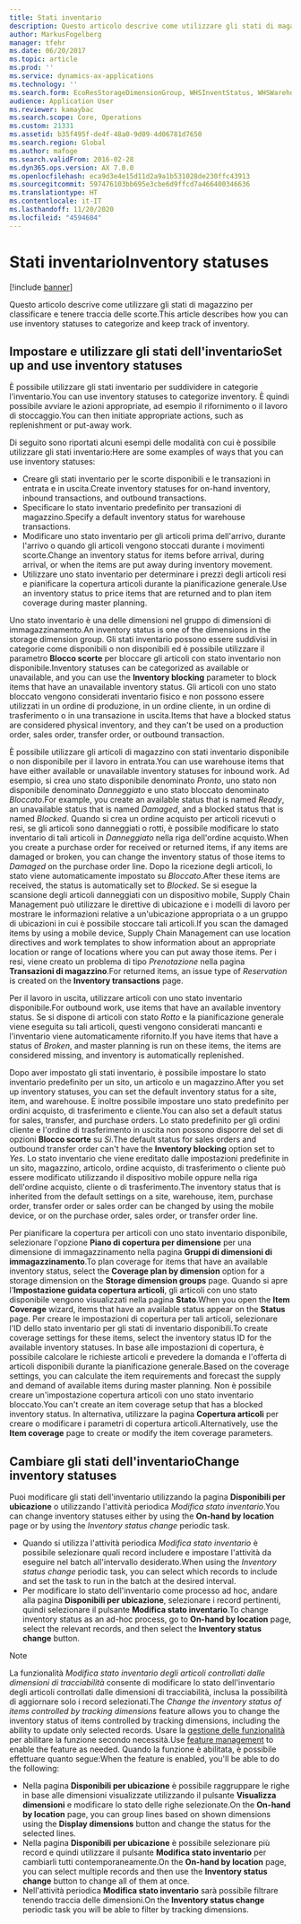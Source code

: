```yaml
---
title: Stati inventario
description: Questo articolo descrive come utilizzare gli stati di magazzino per classificare e tenere traccia delle scorte.
author: MarkusFogelberg
manager: tfehr
ms.date: 06/20/2017
ms.topic: article
ms.prod: ''
ms.service: dynamics-ax-applications
ms.technology: ''
ms.search.form: EcoResStorageDimensionGroup, WHSInventStatus, WHSWarehouseStatusChange
audience: Application User
ms.reviewer: kamaybac
ms.search.scope: Core, Operations
ms.custom: 21331
ms.assetid: b35f495f-de4f-48a0-9d09-4d06781d7650
ms.search.region: Global
ms.author: mafoge
ms.search.validFrom: 2016-02-28
ms.dyn365.ops.version: AX 7.0.0
ms.openlocfilehash: eca9d3e4e15d11d2a9a1b531028de230ffc43913
ms.sourcegitcommit: 597476103bb695e3cbe6d9ffcd7a466400346636
ms.translationtype: HT
ms.contentlocale: it-IT
ms.lasthandoff: 11/20/2020
ms.locfileid: "4594604"
---
```

# <a name="inventory-statuses"></a><span data-ttu-id="22d83-103">Stati inventario</span><span class="sxs-lookup"><span data-stu-id="22d83-103">Inventory statuses</span></span>

[!include [banner](../includes/banner.md)]

<span data-ttu-id="22d83-104">Questo articolo descrive come utilizzare gli stati di magazzino per classificare e tenere traccia delle scorte.</span><span class="sxs-lookup"><span data-stu-id="22d83-104">This article describes how you can use inventory statuses to categorize and keep track of inventory.</span></span>

## <a name="set-up-and-use-inventory-statuses"></a><span data-ttu-id="22d83-105">Impostare e utilizzare gli stati dell'inventario</span><span class="sxs-lookup"><span data-stu-id="22d83-105">Set up and use inventory statuses</span></span>

<span data-ttu-id="22d83-106">È possibile utilizzare gli stati inventario per suddividere in categorie l'inventario.</span><span class="sxs-lookup"><span data-stu-id="22d83-106">You can use inventory statuses to categorize inventory.</span></span> <span data-ttu-id="22d83-107">È quindi possibile avviare le azioni appropriate, ad esempio il rifornimento o il lavoro di stoccaggio.</span><span class="sxs-lookup"><span data-stu-id="22d83-107">You can then initiate appropriate actions, such as replenishment or put-away work.</span></span>

<span data-ttu-id="22d83-108">Di seguito sono riportati alcuni esempi delle modalità con cui è possibile utilizzare gli stati inventario:</span><span class="sxs-lookup"><span data-stu-id="22d83-108">Here are some examples of ways that you can use inventory statuses:</span></span>

- <span data-ttu-id="22d83-109">Creare gli stati inventario per le scorte disponibili e le transazioni in entrata e in uscita.</span><span class="sxs-lookup"><span data-stu-id="22d83-109">Create inventory statuses for on-hand inventory, inbound transactions, and outbound transactions.</span></span>
- <span data-ttu-id="22d83-110">Specificare lo stato inventario predefinito per transazioni di magazzino.</span><span class="sxs-lookup"><span data-stu-id="22d83-110">Specify a default inventory status for warehouse transactions.</span></span>
- <span data-ttu-id="22d83-111">Modificare uno stato inventario per gli articoli prima dell'arrivo, durante l'arrivo o quando gli articoli vengono stoccati durante i movimenti scorte.</span><span class="sxs-lookup"><span data-stu-id="22d83-111">Change an inventory status for items before arrival, during arrival, or when the items are put away during inventory movement.</span></span>
- <span data-ttu-id="22d83-112">Utilizzare uno stato inventario per determinare i prezzi degli articoli resi e pianificare la copertura articoli durante la pianificazione generale.</span><span class="sxs-lookup"><span data-stu-id="22d83-112">Use an inventory status to price items that are returned and to plan item coverage during master planning.</span></span>

<span data-ttu-id="22d83-113">Uno stato inventario è una delle dimensioni nel gruppo di dimensioni di immagazzinamento.</span><span class="sxs-lookup"><span data-stu-id="22d83-113">An inventory status is one of the dimensions in the storage dimension group.</span></span> <span data-ttu-id="22d83-114">Gli stati inventario possono essere suddivisi in categorie come disponibili o non disponibili ed è possibile utilizzare il parametro **Blocco scorte** per bloccare gli articoli con stato inventario non disponibile.</span><span class="sxs-lookup"><span data-stu-id="22d83-114">Inventory statuses can be categorized as available or unavailable, and you can use the **Inventory blocking** parameter to block items that have an unavailable inventory status.</span></span> <span data-ttu-id="22d83-115">Gli articoli con uno stato bloccato vengono considerati inventario fisico e non possono essere utilizzati in un ordine di produzione, in un ordine cliente, in un ordine di trasferimento o in una transazione in uscita.</span><span class="sxs-lookup"><span data-stu-id="22d83-115">Items that have a blocked status are considered physical inventory, and they can't be used on a production order, sales order, transfer order, or outbound transaction.</span></span>

<span data-ttu-id="22d83-116">È possibile utilizzare gli articoli di magazzino con stati inventario disponibile o non disponibile per il lavoro in entrata.</span><span class="sxs-lookup"><span data-stu-id="22d83-116">You can use warehouse items that have either available or unavailable inventory statuses for inbound work.</span></span> <span data-ttu-id="22d83-117">Ad esempio, si crea uno stato disponibile denominato *Pronto*, uno stato non disponibile denominato *Danneggiato* e uno stato bloccato denominato *Bloccato*.</span><span class="sxs-lookup"><span data-stu-id="22d83-117">For example, you create an available status that is named *Ready*, an unavailable status that is named *Damaged*, and a blocked status that is named *Blocked*.</span></span> <span data-ttu-id="22d83-118">Quando si crea un ordine acquisto per articoli ricevuti o resi, se gli articoli sono danneggiati o rotti, è possibile modificare lo stato inventario di tali articoli in *Danneggiato* nella riga dell'ordine acquisto.</span><span class="sxs-lookup"><span data-stu-id="22d83-118">When you create a purchase order for received or returned items, if any items are damaged or broken, you can change the inventory status of those items to *Damaged* on the purchase order line.</span></span> <span data-ttu-id="22d83-119">Dopo la ricezione degli articoli, lo stato viene automaticamente impostato su *Bloccato*.</span><span class="sxs-lookup"><span data-stu-id="22d83-119">After these items are received, the status is automatically set to *Blocked*.</span></span> <span data-ttu-id="22d83-120">Se si esegue la scansione degli articoli danneggiati con un dispositivo mobile, Supply Chain Management può utilizzare le direttive di ubicazione e i modelli di lavoro per mostrare le informazioni relative a un'ubicazione appropriata o a un gruppo di ubicazioni in cui è possibile stoccare tali articoli.</span><span class="sxs-lookup"><span data-stu-id="22d83-120">If you scan the damaged items by using a mobile device, Supply Chain Management can use location directives and work templates to show information about an appropriate location or range of locations where you can put away those items.</span></span> <span data-ttu-id="22d83-121">Per i resi, viene creato un problema di tipo *Prenotazione* nella pagina **Transazioni di magazzino**.</span><span class="sxs-lookup"><span data-stu-id="22d83-121">For returned items, an issue type of *Reservation* is created on the **Inventory transactions** page.</span></span>

<span data-ttu-id="22d83-122">Per il lavoro in uscita, utilizzare articoli con uno stato inventario disponibile.</span><span class="sxs-lookup"><span data-stu-id="22d83-122">For outbound work, use items that have an available inventory status.</span></span> <span data-ttu-id="22d83-123">Se si dispone di articoli con stato *Rotto* e la pianificazione generale viene eseguita su tali articoli, questi vengono considerati mancanti e l'inventario viene automaticamente rifornito.</span><span class="sxs-lookup"><span data-stu-id="22d83-123">If you have items that have a status of *Broken*, and master planning is run on these items, the items are considered missing, and inventory is automatically replenished.</span></span>

<span data-ttu-id="22d83-124">Dopo aver impostato gli stati inventario, è possibile impostare lo stato inventario predefinito per un sito, un articolo e un magazzino.</span><span class="sxs-lookup"><span data-stu-id="22d83-124">After you set up inventory statuses, you can set the default inventory status for a site, item, and warehouse.</span></span> <span data-ttu-id="22d83-125">È inoltre possibile impostare uno stato predefinito per ordini acquisto, di trasferimento e cliente.</span><span class="sxs-lookup"><span data-stu-id="22d83-125">You can also set a default status for sales, transfer, and purchase orders.</span></span> <span data-ttu-id="22d83-126">Lo stato predefinito per gli ordini cliente e l'ordine di trasferimento in uscita non possono disporre del set di opzioni **Blocco scorte** su *Sì*.</span><span class="sxs-lookup"><span data-stu-id="22d83-126">The default status for sales orders and outbound transfer order can't have the **Inventory blocking** option set to *Yes*.</span></span> <span data-ttu-id="22d83-127">Lo stato inventario che viene ereditato dalle impostazioni predefinite in un sito, magazzino, articolo, ordine acquisto, di trasferimento o cliente può essere modificato utilizzando il dispositivo mobile oppure nella riga dell'ordine acquisto, cliente o di trasferimento.</span><span class="sxs-lookup"><span data-stu-id="22d83-127">The inventory status that is inherited from the default settings on a site, warehouse, item, purchase order, transfer order or sales order can be changed by using the mobile device, or on the purchase order, sales order, or transfer order line.</span></span>

<span data-ttu-id="22d83-128">Per pianificare la copertura per articoli con uno stato inventario disponibile, selezionare l'opzione **Piano di copertura per dimensione** per una dimensione di immagazzinamento nella pagina **Gruppi di dimensioni di immagazzinamento**.</span><span class="sxs-lookup"><span data-stu-id="22d83-128">To plan coverage for items that have an available inventory status, select the **Coverage plan by dimension** option for a storage dimension on the **Storage dimension groups** page.</span></span> <span data-ttu-id="22d83-129">Quando si apre l'**Impostazione guidata copertura articoli**, gli articoli con uno stato disponibile vengono visualizzati nella pagina **Stato**.</span><span class="sxs-lookup"><span data-stu-id="22d83-129">When you open the **Item Coverage** wizard, items that have an available status appear on the **Status** page.</span></span> <span data-ttu-id="22d83-130">Per creare le impostazioni di copertura per tali articoli, selezionare l'ID dello stato inventario per gli stati di inventario disponibili.</span><span class="sxs-lookup"><span data-stu-id="22d83-130">To create coverage settings for these items, select the inventory status ID for the available inventory statuses.</span></span> <span data-ttu-id="22d83-131">In base alle impostazioni di copertura, è possibile calcolare le richieste articoli e prevedere la domanda e l'offerta di articoli disponibili durante la pianificazione generale.</span><span class="sxs-lookup"><span data-stu-id="22d83-131">Based on the coverage settings, you can calculate the item requirements and forecast the supply and demand of available items during master planning.</span></span> <span data-ttu-id="22d83-132">Non è possibile creare un'impostazione copertura articoli con uno stato inventario bloccato.</span><span class="sxs-lookup"><span data-stu-id="22d83-132">You can't create an item coverage setup that has a blocked inventory status.</span></span> <span data-ttu-id="22d83-133">In alternativa, utilizzare la pagina **Copertura articoli** per creare o modificare i parametri di copertura articoli.</span><span class="sxs-lookup"><span data-stu-id="22d83-133">Alternatively, use the **Item coverage** page to create or modify the item coverage parameters.</span></span>

## <a name="change-inventory-statuses"></a><span data-ttu-id="22d83-134">Cambiare gli stati dell'inventario</span><span class="sxs-lookup"><span data-stu-id="22d83-134">Change inventory statuses</span></span>

<span data-ttu-id="22d83-135">Puoi modificare gli stati dell'inventario utilizzando la pagina **Disponibili per ubicazione** o utilizzando l'attività periodica *Modifica stato inventario*.</span><span class="sxs-lookup"><span data-stu-id="22d83-135">You can change inventory statuses either by using the **On-hand by location** page or by using the *Inventory status change* periodic task.</span></span>

- <span data-ttu-id="22d83-136">Quando si utilizza l'attività periodica *Modifica stato inventario* è possibile selezionare quali record includere e impostare l'attività da eseguire nel batch all'intervallo desiderato.</span><span class="sxs-lookup"><span data-stu-id="22d83-136">When using the *Inventory status change* periodic task, you can select which records to include and set the task to run in the batch at the desired interval.</span></span>
- <span data-ttu-id="22d83-137">Per modificare lo stato dell'inventario come processo ad hoc, andare alla pagina **Disponibili per ubicazione**, selezionare i record pertinenti, quindi selezionare il pulsante **Modifica stato inventario**.</span><span class="sxs-lookup"><span data-stu-id="22d83-137">To change inventory status as an ad-hoc process, go to **On-hand by location** page, select the relevant records, and then select the **Inventory status change** button.</span></span>

> [!NOTE]
> <span data-ttu-id="22d83-138">La funzionalità *Modifica stato inventario degli articoli controllati dalle dimensioni di tracciabilità* consente di modificare lo stato dell'inventario degli articoli controllati dalle dimensioni di tracciabilità, inclusa la possibilità di aggiornare solo i record selezionati.</span><span class="sxs-lookup"><span data-stu-id="22d83-138">The *Change the inventory status of items controlled by tracking dimensions* feature allows you to change the inventory status of items controlled by tracking dimensions, including the ability to update only selected records.</span></span> <span data-ttu-id="22d83-139">Usare la [gestione delle funzionalità](../../fin-ops-core/fin-ops/get-started/feature-management/feature-management-overview.md) per abilitare la funzione secondo necessità.</span><span class="sxs-lookup"><span data-stu-id="22d83-139">Use [feature management](../../fin-ops-core/fin-ops/get-started/feature-management/feature-management-overview.md) to enable the feature as needed.</span></span> <span data-ttu-id="22d83-140">Quando la funzione è abilitata, è possibile effettuare quanto segue:</span><span class="sxs-lookup"><span data-stu-id="22d83-140">When the feature is enabled, you'll be able to do the following:</span></span>
>
> - <span data-ttu-id="22d83-141">Nella pagina **Disponibili per ubicazione** è possibile raggruppare le righe in base alle dimensioni visualizzate utilizzando il pulsante **Visualizza dimensioni** e modificare lo stato delle righe selezionate.</span><span class="sxs-lookup"><span data-stu-id="22d83-141">On the **On-hand by location** page, you can group lines based on shown dimensions using the **Display dimensions** button and change the status for the selected lines.</span></span>
> - <span data-ttu-id="22d83-142">Nella pagina **Disponibili per ubicazione** è possibile selezionare più record e quindi utilizzare il pulsante **Modifica stato inventario** per cambiarli tutti contemporaneamente.</span><span class="sxs-lookup"><span data-stu-id="22d83-142">On the **On-hand by location** page, you can select multiple records and then use the **Inventory status change** button to change all of them at once.</span></span>
> - <span data-ttu-id="22d83-143">Nell'attività periodica **Modifica stato inventario** sarà possibile filtrare tenendo traccia delle dimensioni.</span><span class="sxs-lookup"><span data-stu-id="22d83-143">On the **Inventory status change** periodic task you will be able to filter by tracking dimensions.</span></span>
